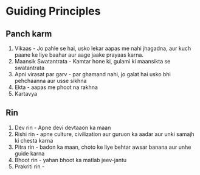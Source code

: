 # Guiding Principles

## Panch karm

1. Vikaas - Jo pahle se hai, usko lekar aapas me nahi jhagadna, aur kuch paane ke liye baahar aur aage jaake prayaas karna.
2. Maansik Swatantrata - Kamtar hone ki, gulami ki maansikta se swatantrata
3. Apni virasat par garv - par ghamand nahi, jo galat hai usko bhi pehchaanna aur usse sikhna
4. Ekta - aapas me phoot na rakhna
5. Kartavya

## Rin

1. Dev rin - Apne devi devtaaon ka maan
2. Rishi rin - apne culture, civilization aur guruon ka aadar aur unki samajh ki chesta karna
3. Pitra rin - badon ka maan, choto ke liye behtar awsar banana aur unhe guide karna
4. Bhoot rin - yahan bhoot ka matlab jeev-jantu
5. Prakriti rin - 